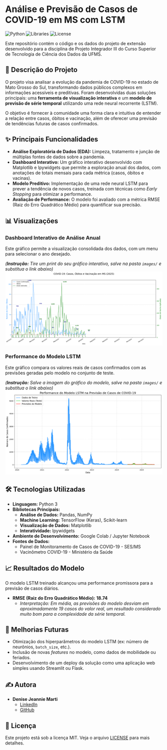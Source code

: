 # Análise e Previsão de Casos de COVID-19 em MS com LSTM

![Python](https://img.shields.io/badge/Python-3.11-blue.svg)
![Libraries](https://img.shields.io/badge/Libraries-Pandas%20%7C%20TensorFlow%20%7C%20Matplotlib-orange.svg)
![License](https://img.shields.io/badge/License-MIT-green.svg)

Este repositório contém o código e os dados do projeto de extensão desenvolvido para a disciplina de Projeto Integrador III do Curso Superior de Tecnologia de Ciência dos Dados da UFMS.

## 📜 Descrição do Projeto

O projeto visa analisar a evolução da pandemia de COVID-19 no estado de Mato Grosso do Sul, transformando dados públicos complexos em informações acessíveis e preditivas. Foram desenvolvidas duas soluções principais: uma **ferramenta de visualização interativa** e um **modelo de previsão de série temporal** utilizando uma rede neural recorrente (LSTM).

O objetivo é fornecer à comunidade uma forma clara e intuitiva de entender a relação entre casos, óbitos e vacinação, além de oferecer uma previsão de tendências futuras de casos confirmados.

## ✨ Principais Funcionalidades

* **Análise Exploratória de Dados (EDA):** Limpeza, tratamento e junção de múltiplas fontes de dados sobre a pandemia.
* **Dashboard Interativo:** Um gráfico interativo desenvolvido com Matplotlib e Ipywidgets que permite a exploração anual dos dados, com anotações de totais mensais para cada métrica (casos, óbitos e vacinas).
* **Modelo Preditivo:** Implementação de uma rede neural LSTM para prever a tendência de novos casos, treinada com técnicas como *Early Stopping* para otimizar a performance.
* **Avaliação de Performance:** O modelo foi avaliado com a métrica RMSE (Raiz do Erro Quadrático Médio) para quantificar sua precisão.

## 📊 Visualizações

### Dashboard Interativo de Análise Anual
Este gráfico permite a visualização consolidada dos dados, com um menu para selecionar o ano desejado.

*(**Instrução:** Tire um print do seu gráfico interativo, salve na pasta `images/` e substitua o link abaixo)*
![Dashboard Interativo](images/analise_covid.png)

### Performance do Modelo LSTM
Este gráfico compara os valores reais de casos confirmados com as previsões geradas pelo modelo no conjunto de teste.

*(**Instrução:** Salve a imagem do gráfico do modelo, salve na pasta `images/` e substitua o link abaixo)*
![Performance do Modelo LSTM](images/modelo_preditivo_covid.png)

## 🛠️ Tecnologias Utilizadas

* **Linguagem:** Python 3
* **Bibliotecas Principais:**
    * **Análise de Dados:** Pandas, NumPy
    * **Machine Learning:** TensorFlow (Keras), Scikit-learn
    * **Visualização de Dados:** Matplotlib
    * **Interatividade:** Ipywidgets
* **Ambiente de Desenvolvimento:** Google Colab / Jupyter Notebook
* **Fontes de Dados:**
    * Painel de Monitoramento de Casos de COVID-19 - SES/MS
    * Vacinômetro COVID-19 - Ministério da Saúde


## 📈 Resultados do Modelo

O modelo LSTM treinado alcançou uma performance promissora para a previsão de casos diários.

* **RMSE (Raiz do Erro Quadrático Médio):** **18.74**
    * *Interpretação: Em média, as previsões do modelo desviam em aproximadamente 19 casos do valor real, um resultado considerado muito bom para a complexidade da série temporal.*

## 🚀 Melhorias Futuras

* Otimização dos hiperparâmetros do modelo LSTM (ex: número de neurônios, `batch_size`, etc.).
* Inclusão de novas *features* no modelo, como dados de mobilidade ou feriados.
* Desenvolvimento de um deploy da solução como uma aplicação web simples usando Streamlit ou Flask.

## ✍️ Autora

* **Denise Jeannie Marti**
    * [LinkedIn](https://www.linkedin.com/in/denise-marti/)
    * [GitHub](https://github.com/djeannie29/)


## 📄 Licença

Este projeto está sob a licença MIT. Veja o arquivo [LICENSE](LICENSE) para mais detalhes.
